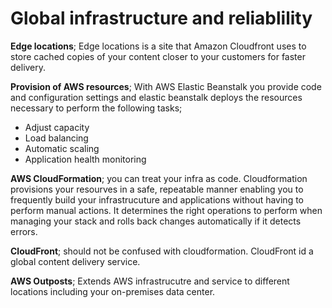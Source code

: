 # Global infrastructure and reliablility

__Edge locations__; Edge locations is a site that Amazon Cloudfront uses to
store cached copies of your content closer to your customers for faster
delivery.

__Provision of AWS resources__; With AWS Elastic Beanstalk you provide code and
configuration settings and elastic beanstalk deploys the resources necessary to
perform the following tasks;
- Adjust capacity
- Load balancing
- Automatic scaling
- Application health monitoring

__AWS CloudFormation__; you can treat your infra as code. Cloudformation
provisions your resourves in a safe, repeatable manner enabling you to
frequently build your infrastrucuture and applications without having to perform
manual actions. It determines the right operations to perform when managing your
stack and rolls back changes automatically if it detects errors.

__CloudFront__; should not be confused with cloudformation. CloudFront id a
global content delivery service.

__AWS Outposts__; Extends AWS infrastrucutre and service to different locations
including your on-premises data center.
